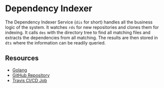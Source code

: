 # Dependency Indexer

The Dependency Indexer Service (`dis` for short) handles all the business logic of the system.
It watches `rds` for new repositories and clones them for indexing.
It calls `des` with the directory tree to find all matching files and extracts the dependencies from all matching.
The results are then stored in `dts` where the information can be readily queried.

## Resources

* [Golang](https://golang.org/)
* [GitHub Repository](https://github.com/deps-cloud/dis)
* [Travis CI/CD Job](https://travis-ci.com/deps-cloud/dis)
